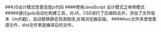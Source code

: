 ﻿###JS设计模式改善百度js代码
####使用JavaScript 设计模式之单例模式
#####通过gulp自动化构建工具，对JS，CSS进行了压缩和合并，添加了文件版本（md5戳），自动替换静态资源路径,处理浏览器前缀。
#####src文件夹里放着源文件，dist文件里是编译后的文件。

